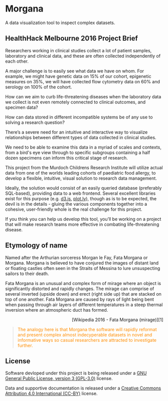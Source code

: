 # Morgana
A data visualization tool to inspect complex datasets.

## HealthHack Melbourne 2016 Project Brief

Researchers working in clinical studies collect a lot of patient samples, laboratory and clinical data, and these are often collected independently of each other.

A major challenge is to easily see what data we have on whom. For example, we might have genetic data on 15% of our cohort, epigenetic measures on 35%, we will have collected flow cytometry data on 60% and serology on 100% of the cohort.
 
How can we aim to curb life-threatening diseases when the laboratory data we collect is not even remotely connected to clinical outcomes, and specimen data?

How can data stored in different incompatible systems be of any use to solving a research question?

There’s a severe need for an intuitive and interactive way to visualize relationships between different types of data collected in clinical studies.
 
We need to be able to examine this data in a myriad of scales and contexts, from a bird's eye view through to specific subgroups containing a half dozen specimens can inform this critical stage of research. 

This project from the Murdoch Childrens Research Institute will utilize actual data from one of the worlds leading cohorts of paediatric food allergy, to develop a flexible, intuitive, visual solution to research data management.

Ideally, the solution would consist of an easily queried database (preferably SQL-based), providing data to a web frontend. Several excellent libraries exist for this purpose (e.g. [d3.js][5], [plot.ly][4]), though as is to be expected, the devil is in the details - gluing the various components together into a cohesive, user-friendly whole is the real challenge for this project.

If you think you can help us develop this tool, you’ll be working on a project that will make research teams more effective in combating life-threatening disease.


## Etymology of name

Named after the Arthurian sorceress Morgan le Fay, Fata Morgana or Morgana. Morgana is believed to have conjured the images of distant land or floating castles often seen in the Straits of Messina to lure unsuspecting sailors to their death. 

Fata Morgana is an unusual and complex form of mirage where an object is significantly distorted and rapidly changes. The mirage can comprise of several inverted (upside down) and erect (right side up) that are stacked on top of one another. Fata Morgana are caused by rays of light being bent when passing through air layers of different temperatures in a steep thermal inversion where an atmospheric duct has formed.
<p style="text-align: right">[Wikipedia 2016 - Fata Morgana (mirage)][1]

> <span style="color:darkorange">The analogy here is that Morgana the software will rapidly reformat and present complex almost indecyperable datasets in novel and informative ways so casual researchers are attracted to investigate further. </span>

## License
Software devloped under this project is being released under a [GNU General Public License, version 3 (GPL-3.0)][2] license.

Data and supportive documentation is released under a [Creative Commons Attribution 4.0 International (CC-BY)][3] license. 

[1]: https://en.wikipedia.org/wiki/Fata_Morgana_(mirage)
[2]: https://opensource.org/licenses/GPL-3.0
[3]: https://creativecommons.org/licenses/by/4.0/legalcode
[4]: http://plot.ly/
[5]: https://github.com/d3/d3
